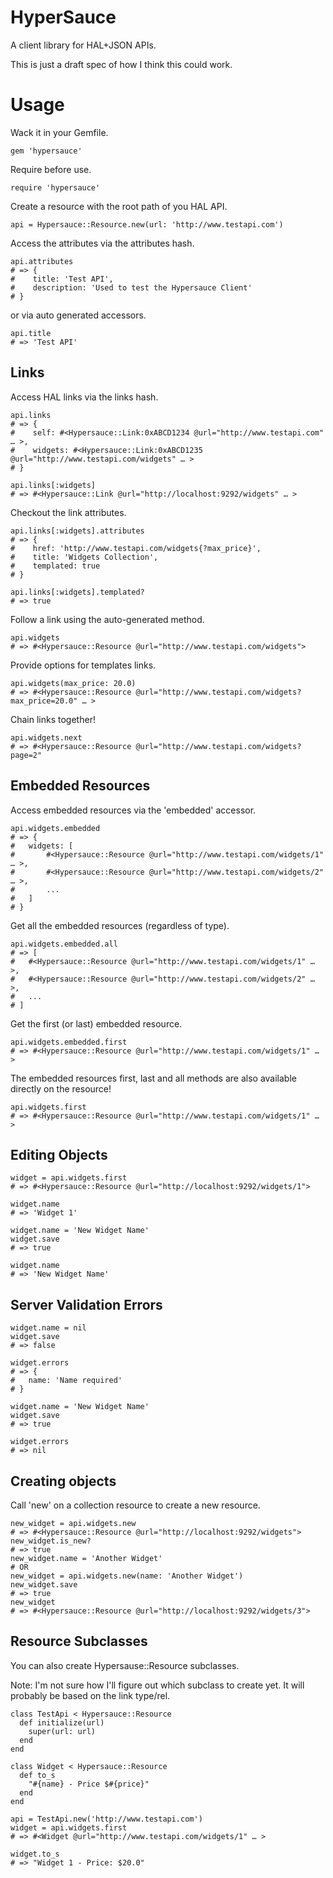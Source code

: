 HyperSauce
==========

A client library for HAL+JSON APIs.

This is just a draft spec of how I think this could work. 

# Usage

Wack it in your Gemfile.

```
gem 'hypersauce'

```

Require before use.

```
require 'hypersauce'
```

Create a resource with the root path of you HAL API.

```
api = Hypersauce::Resource.new(url: 'http://www.testapi.com')
```

Access the attributes via the attributes hash.

```
api.attributes
# => {
#    title: 'Test API',
#    description: 'Used to test the Hypersauce Client'
# }
```

or via auto generated accessors.

```
api.title
# => 'Test API'
```

## Links

Access HAL links via the links hash.

```
api.links
# => {
#    self: #<Hypersauce::Link:0xABCD1234 @url="http://www.testapi.com" … >,
#    widgets: #<Hypersauce::Link:0xABCD1235 @url="http://www.testapi.com/widgets" … >
# }
```
```
api.links[:widgets]
# => #<Hypersauce::Link @url="http://localhost:9292/widgets" … >
```

Checkout the link attributes.

```
api.links[:widgets].attributes
# => {
#    href: 'http://www.testapi.com/widgets{?max_price}',
#    title: 'Widgets Collection',
#	 templated: true
# }
```

```
api.links[:widgets].templated?
# => true
```

Follow a link using the auto-generated method.

```
api.widgets
# => #<Hypersauce::Resource @url="http://www.testapi.com/widgets">
```

Provide options for templates links.

```
api.widgets(max_price: 20.0)
# => #<Hypersauce::Resource @url="http://www.testapi.com/widgets?max_price=20.0" … >
```

Chain links together!

```
api.widgets.next
# => #<Hypersauce::Resource @url="http://www.testapi.com/widgets?page=2"
```

## Embedded Resources

Access embedded resources via the 'embedded' accessor.

```
api.widgets.embedded
# => {
#   widgets: [
#		#<Hypersauce::Resource @url="http://www.testapi.com/widgets/1" … >,
#   	#<Hypersauce::Resource @url="http://www.testapi.com/widgets/2" … >,
#   	...
#	]
# }
```

Get all the embedded resources (regardless of type).

```
api.widgets.embedded.all
# => [
#	#<Hypersauce::Resource @url="http://www.testapi.com/widgets/1" … >,
#   #<Hypersauce::Resource @url="http://www.testapi.com/widgets/2" … >,
#   ...
# ]
```

Get the first (or last) embedded resource.

```
api.widgets.embedded.first
# => #<Hypersauce::Resource @url="http://www.testapi.com/widgets/1" … >
```

The embedded resources first, last and all methods are also available directly on the resource!

```
api.widgets.first
# => #<Hypersauce::Resource @url="http://www.testapi.com/widgets/1" … >
```

## Editing Objects

```
widget = api.widgets.first
# => #<Hypersauce::Resource @url="http://localhost:9292/widgets/1">

widget.name
# => 'Widget 1'

widget.name = 'New Widget Name'
widget.save
# => true

widget.name
# => 'New Widget Name'
```

## Server Validation Errors

```
widget.name = nil
widget.save
# => false

widget.errors
# => {
#   name: 'Name required'
# }

widget.name = 'New Widget Name'
widget.save
# => true

widget.errors
# => nil
```


## Creating objects

Call 'new' on a collection resource to create a new resource.

```
new_widget = api.widgets.new
# => #<Hypersauce::Resource @url="http://localhost:9292/widgets">
new_widget.is_new?
# => true
new_widget.name = 'Another Widget'
# OR
new_widget = api.widgets.new(name: 'Another Widget')
new_widget.save
# => true
new_widget
# => #<Hypersauce::Resource @url="http://localhost:9292/widgets/3">
```


## Resource Subclasses

You can also create Hypersause::Resource subclasses.
 
Note: I'm not sure how I'll figure out which subclass to create yet. It will probably be based on the link type/rel.

```
class TestApi < Hypersauce::Resource
  def initialize(url)
    super(url: url)
  end
end

class Widget < Hypersauce::Resource
  def to_s
  	"#{name} - Price $#{price}"
  end
end
```

```
api = TestApi.new('http://www.testapi.com')
widget = api.widgets.first
# => #<Widget @url="http://www.testapi.com/widgets/1" … >

widget.to_s
# => "Widget 1 - Price: $20.0"
```













